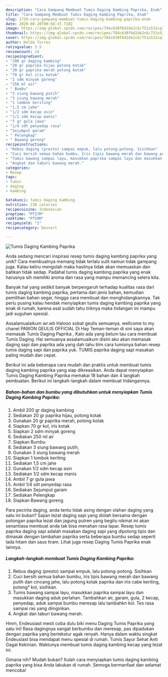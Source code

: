 ```yaml
---
description: "Cara Gampang Membuat Tumis Daging Kambing Paprika, Enak"
title: "Cara Gampang Membuat Tumis Daging Kambing Paprika, Enak"
slug: 1729-cara-gampang-membuat-tumis-daging-kambing-paprika-enak
date: 2020-08-20T00:58:37.710Z
image: https://img-global.cpcdn.com/recipes/784c630f6d2de2c6/751x532cq70/tumis-daging-kambing-paprika-foto-resep-utama.jpg
thumbnail: https://img-global.cpcdn.com/recipes/784c630f6d2de2c6/751x532cq70/tumis-daging-kambing-paprika-foto-resep-utama.jpg
cover: https://img-global.cpcdn.com/recipes/784c630f6d2de2c6/751x532cq70/tumis-daging-kambing-paprika-foto-resep-utama.jpg
author: Hulda Torres
ratingvalue: 3.5
reviewcount: 14
recipeingredient:
- "200 gr daging kambing"
- "20 gr paprika hijau potong kotak"
- "20 gr paprika merah potong kotak"
- "70 gr kol iris kotak"
- "2 sdm minyak goreng"
- "250 ml air"
- " Bumbu"
- "3 siung bawang putih"
- "3 siung bawang merah"
- "1 lombok keriting"
- "1,5 cm jahe"
- "1/2 sdm kecap asin"
- "1/2 sdm kecap manis"
- "7 gr gula jawa"
- "1/4 sdt penyedap rasa"
- "Sejumput garam"
- " Pelengkap"
- " Bawang goreng"
recipeinstructions:
- "Rebus daging (presto) sampai empuk, lalu potong-potong. Sisihkan"
- "Cuci bersih semua bahan bumbu, Iris tipis bawang merah dan bawang putih dan cincang jahe, lalu potong kotak paprika dan iris cabe keriting, potong² kol, sisihkan."
- "Tumis bawang sampai layu, masukkan paprika sampai layu dan masukkan daging aduk perlahan. Tambahkan air, garam, gula, 2 kecap, penyedap, aduk sampai bumbu meresap lalu tambahkn kol. Tes rasa sampai ras yang diinginkan."
- "Angkat dan taburi bawang merah."
categories:
- Resep
tags:
- tumis
- daging
- kambing

katakunci: tumis daging kambing 
nutrition: 238 calories
recipecuisine: Indonesian
preptime: "PT27M"
cooktime: "PT59M"
recipeyield: "1"
recipecategory: Dessert

---
```



![Tumis Daging Kambing Paprika](https://img-global.cpcdn.com/recipes/784c630f6d2de2c6/751x532cq70/tumis-daging-kambing-paprika-foto-resep-utama.jpg)

Anda sedang mencari inspirasi resep tumis daging kambing paprika yang unik? Cara membuatnya memang tidak terlalu sulit namun tidak gampang juga. Kalau keliru mengolah maka hasilnya tidak akan memuaskan dan bahkan tidak sedap. Padahal tumis daging kambing paprika yang enak harusnya sih memiliki aroma dan rasa yang mampu memancing selera kita.

Banyak hal yang sedikit banyak berpengaruh terhadap kualitas rasa dari tumis daging kambing paprika, pertama dari jenis bahan, kemudian pemilihan bahan segar, hingga cara membuat dan menghidangkannya. Tak perlu pusing kalau hendak menyiapkan tumis daging kambing paprika yang enak di rumah, karena asal sudah tahu triknya maka hidangan ini mampu jadi suguhan spesial.

Assalamualaikum wr.wb Halooo sobat geulis semuanya. wellcome to my chanel PAWON GEULIS OFFICIAL Di Hay Teman-teman di sini saya akan memasak Tumis Daging Paprika , Kalo ada yang belum tau cara membuat Tumis Daging. Hai semuanya assalamuaikum disini aku akan memasak daging sapi dan paprika ada yang dah tahu blm cara tumisnya bahan resep tumis daging sapi dan paprika yuk. TUMIS paprika daging sapi masakan paling mudah dan cepat.


Berikut ini ada beberapa cara mudah dan praktis untuk membuat tumis daging kambing paprika yang siap dikreasikan. Anda dapat menyiapkan Tumis Daging Kambing Paprika memakai 18 bahan dan 4 langkah pembuatan. Berikut ini langkah-langkah dalam membuat hidangannya.

<!--inarticleads1-->

##### Bahan-bahan dan bumbu yang dibutuhkan untuk menyiapkan Tumis Daging Kambing Paprika:

1. Ambil 200 gr daging kambing
1. Sediakan 20 gr paprika hijau, potong kotak
1. Gunakan 20 gr paprika merah, potong kotak
1. Siapkan 70 gr kol, iris kotak
1. Siapkan 2 sdm minyak goreng
1. Sediakan 250 ml air
1. Siapkan  Bumbu
1. Sediakan 3 siung bawang putih,
1. Gunakan 3 siung bawang merah
1. Siapkan 1 lombok keriting
1. Sediakan 1,5 cm jahe
1. Gunakan 1/2 sdm kecap asin
1. Sediakan 1/2 sdm kecap manis
1. Ambil 7 gr gula jawa
1. Ambil 1/4 sdt penyedap rasa
1. Sediakan Sejumput garam
1. Sediakan  Pelengkap
1. Siapkan  Bawang goreng


Para pecinta daging, anda tentu tidak asing dengan olahan daging yang satu ini bukan? Sajian lezat daging sapi yang diolah bersama dengan potongan paprika lezat dan jagung putren yang begitu nikmat ini akan senantiasa membuat anda tak bisa menahan rasa lapar. Resep tumis paprika daging sapi adalah masakan daging sapi yang dipotong tipis dan dimasak dengan tambahan paprika serta beberapa bumbu sedap seperti lada hitam dan saus tiram. Lihat juga resep Daging Tumis Paprika enak lainnya. 

<!--inarticleads2-->

##### Langkah-langkah membuat Tumis Daging Kambing Paprika:

1. Rebus daging (presto) sampai empuk, lalu potong-potong. Sisihkan
1. Cuci bersih semua bahan bumbu, Iris tipis bawang merah dan bawang putih dan cincang jahe, lalu potong kotak paprika dan iris cabe keriting, potong² kol, sisihkan.
1. Tumis bawang sampai layu, masukkan paprika sampai layu dan masukkan daging aduk perlahan. Tambahkan air, garam, gula, 2 kecap, penyedap, aduk sampai bumbu meresap lalu tambahkn kol. Tes rasa sampai ras yang diinginkan.
1. Angkat dan taburi bawang merah.


Hmm, Endeusiast mesti coba dulu biki menu Daging Tumis Paprika yang satu ini! Rasa dagingnya sangat berbumbu dan meresap, pas dipadukan dengan paprika yang bertekstur agak renyah. Hanya dalam waktu singkat Endeusiast bisa mendapat menu spesial di rumah. Tumis Sayur Sehat Anti Gagal Kekinian. Waktunya membuat tumis daging kambing kecap yang lezat ini. 

Gimana nih? Mudah bukan? Itulah cara menyiapkan tumis daging kambing paprika yang bisa Anda lakukan di rumah. Semoga bermanfaat dan selamat mencoba!

